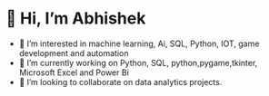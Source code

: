 <h1>👋 Hi, I’m Abhishek</h1>

- 👀 I’m interested in machine learning, Ai, SQL, Python, IOT, game development and automation
- 🌱 I’m currently working on Python, SQL, python,pygame,tkinter, Microsoft Excel and Power Bi
- 💞️ I’m looking to collaborate on data analytics projects.

<!---
abhishek887229/abhishek887229 is a ✨ special ✨ repository because its `README.md` (this file) appears on your GitHub profile.
You can click the Preview link to take a look at your changes.
--->
